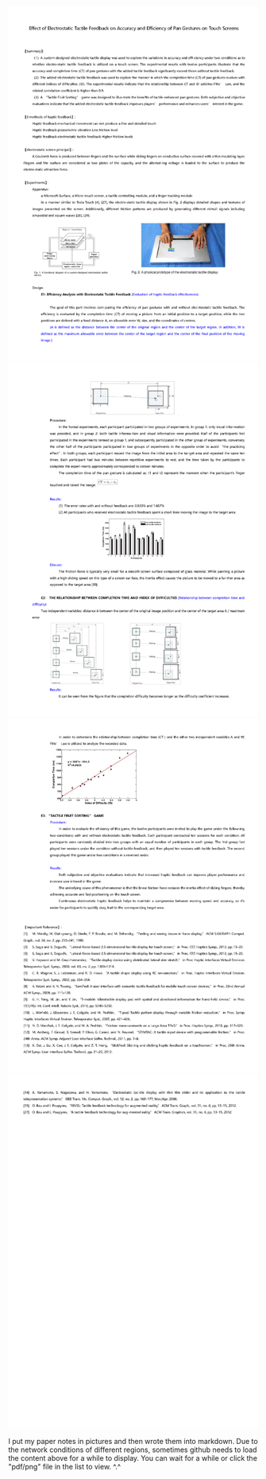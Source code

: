 ![](./Summary_1.png)
![](./Summary_2.png)
![](./Summary_3.png)
![](./Summary_4.png)
  
  
I put my paper notes in pictures and then wrote them into markdown. Due to the network conditions of different regions, sometimes github needs to load the content above for a while to display. You can wait for a while or click the "pdf/png" file in the list to view.  ^.^